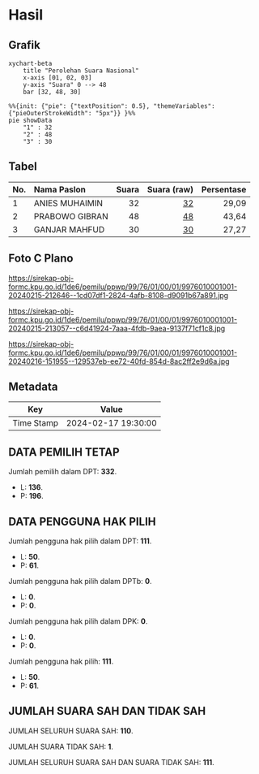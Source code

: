 # Hasil

## Grafik

```mermaid
xychart-beta
    title "Perolehan Suara Nasional"
    x-axis [01, 02, 03]
    y-axis "Suara" 0 --> 48
    bar [32, 48, 30]
```

```mermaid
%%{init: {"pie": {"textPosition": 0.5}, "themeVariables": {"pieOuterStrokeWidth": "5px"}} }%%
pie showData
    "1" : 32
    "2" : 48
    "3" : 30
```

## Tabel

| No. | Nama Paslon    | Suara | Suara (raw) | Persentase |
|:--- |:-------------- | -----:| -----------:| ----------:|
| 1   | ANIES MUHAIMIN | 32    | [32][p-1]   | 29,09      |
| 2   | PRABOWO GIBRAN | 48    | [48][p-2]   | 43,64      |
| 3   | GANJAR MAHFUD  | 30    | [30][p-3]   | 27,27      |


[p-1]: https://github.com/gigit-pemilu/pemilu-2024/blob/main/pilpres/hitung-suara/sub/99-luar-negeri/sub/76-moskow-rusia/sub/01-moskow-rusia/sub/0001-moskow-rusia/sub/001-pos-001/sub/paslon-1.txt
[p-2]: https://github.com/gigit-pemilu/pemilu-2024/blob/main/pilpres/hitung-suara/sub/99-luar-negeri/sub/76-moskow-rusia/sub/01-moskow-rusia/sub/0001-moskow-rusia/sub/001-pos-001/sub/paslon-2.txt
[p-3]: https://github.com/gigit-pemilu/pemilu-2024/blob/main/pilpres/hitung-suara/sub/99-luar-negeri/sub/76-moskow-rusia/sub/01-moskow-rusia/sub/0001-moskow-rusia/sub/001-pos-001/sub/paslon-3.txt

## Foto C Plano

https://sirekap-obj-formc.kpu.go.id/1de6/pemilu/ppwp/99/76/01/00/01/9976010001001-20240215-212646--1cd07df1-2824-4afb-8108-d9091b67a891.jpg

https://sirekap-obj-formc.kpu.go.id/1de6/pemilu/ppwp/99/76/01/00/01/9976010001001-20240215-213057--c6d41924-7aaa-4fdb-9aea-9137f71cf1c8.jpg

https://sirekap-obj-formc.kpu.go.id/1de6/pemilu/ppwp/99/76/01/00/01/9976010001001-20240216-151955--129537eb-ee72-40fd-854d-8ac2ff2e9d6a.jpg


## Metadata

| Key        | Value               |
| ---------- | ------------------- |
| Time Stamp | 2024-02-17 19:30:00 |


## DATA PEMILIH TETAP

Jumlah pemilih dalam DPT: **332**.
 * L: **136**.
 * P: **196**.

## DATA PENGGUNA HAK PILIH

Jumlah pengguna hak pilih dalam DPT: **111**.
 * L: **50**.
 * P: **61**.

Jumlah pengguna hak pilih dalam DPTb: **0**.
 * L: **0**.
 * P: **0**.

Jumlah pengguna hak pilih dalam DPK: **0**.
 * L: **0**.
 * P: **0**.

Jumlah pengguna hak pilih: **111**.
 * L: **50**.
 * P: **61**.

## JUMLAH SUARA SAH DAN TIDAK SAH

JUMLAH SELURUH SUARA SAH: **110**.

JUMLAH SUARA TIDAK SAH: **1**.

JUMLAH SELURUH SUARA SAH DAN SUARA TIDAK SAH: **111**.


